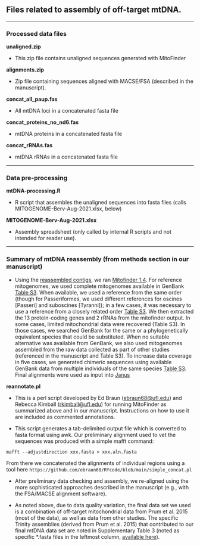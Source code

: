 
## Files related to assembly of off-target mtDNA. 

---

### Processed data files

**unaligned.zip**

* This zip file contains unaligned sequences generated with MitoFinder

**alignments.zip**

* Zip file containing sequences aligned with MACSE/FSA (described in the manuscript).

**concat_all_paup.fas**

* All mtDNA loci in a concatenated fasta file

**concat_proteins_no_nd6.fas**

* mtDNA proteins in a concatenated fasta file

**concat_rRNAs.fas**

* mtDNA rRNAs in a concatenated fasta file

---

### Data pre-processing

**mtDNA-processing.R**

* R script that assembles the unaligned sequences into fasta files (calls MITOGENOME-Berv-Aug-2021.xlsx, below)

**MITOGENOME-Berv-Aug-2021.xlsx**

* Assembly spreadsheet (only called by internal R scripts and not intended for reader use).

---

### Summary of mtDNA reassembly (from methods section in our manuscript)

* Using the [reassembled contigs](../AHE_REASSEMBLY/bioinformatics_pipeline), we ran [Mitofinder 1.4](https://github.com/RemiAllio/MitoFinder). For reference mitogenomes, we used complete mitogenomes available in GenBank [Table S3](../Supplementary%20Table%203.xlsx). When available, we used a reference from the same order (though for Passeriformes, we used different references for oscines [Passeri] and suboscines [Tyranni]); in a few cases, it was necessary to use a reference from a closely related order [Table S3](../Supplementary%20Table%203.xlsx). We then extracted the 13 protein-coding genes and 2 rRNAs from the mitofinder output. In some cases, limited mitochondrial data were recovered (Table S3). In those cases, we searched GenBank for the same or a phylogenetically equivalent species that could be substituted. When no suitable alternative was available from GenBank, we also used mitogenomes assembled from the raw data collected as part of other studies (referenced in the manuscript and Table S3). To increase data coverage in five cases, we generated chimeric sequences using available GenBank data from multiple individuals of the same species [Table S3](../Supplementary%20Table%203.xlsx). Final alignments were used as input into [Janus](../janus)

**reannotate.pl**

* This is a perl script developed by Ed Braun (ebraun68@ufl.edu) and Rebecca Kimball (rkimball@ufl.edu) for running MitoFinder as summarized above and in our manuscript. Instructions on how to use it are included as commented annotations.

* This script generates a tab-delimited output file which is converted to fasta format using awk. Our preliminary alignment used to vet the sequences was produced with a simple mafft command:

`mafft --adjustdirection xxx.fasta > xxx.aln.fasta`

From there we concatenated the alignments of individual regions using a tool here
`https://github.com/ebraun68/RYcode/blob/main/simple_concat.pl`

* After preliminary data checking and assembly, we re-aligned using the more sophisticated approaches described in the manuscript (e.g., with the FSA/MACSE alignment software).

* As noted above, due to data quality variation, the final data set we used is a combination of off-target mitochondrial data from Prum et al. 2015 (most of the data), as well as data from other studies. The specific Trinity assemblies (derived from Prum et al. 2015) that contributed to our final mtDNA data set are noted in Supplementary Table 3 (noted as specific *.fasta files in the leftmost column, [available here](../AHE_REASSEMBLY/)).